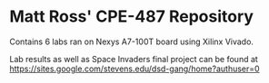 # Matt Ross' CPE-487 Repository

Contains 6 labs ran on Nexys A7-100T board using Xilinx Vivado.

Lab results as well as Space Invaders final project can be found at https://sites.google.com/stevens.edu/dsd-gang/home?authuser=0

